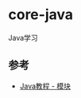 # core-java
Java学习

## 参考

- [Java教程 - 模块](https://www.liaoxuefeng.com/wiki/1252599548343744/1281795926523938)